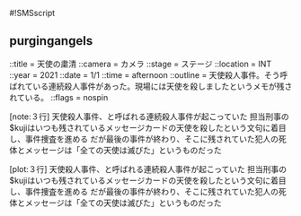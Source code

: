 #!SMSscript

## purgingangels

::title = 天使の粛清
::camera = カメラ
::stage = ステージ
::location = INT
::year = 2021
::date = 1/1
::time = afternoon
::outline = 天使殺人事件。そう呼ばれている連続殺人事件があった。現場には天使を殺しましたというメモが残されている。
::flags = nospin

[note:３行]
天使殺人事件、と呼ばれる連続殺人事件が起こっていた
担当刑事の$kujiはいつも残されているメッセージカードの天使を殺したという文句に着目し、事件捜査を進める
だが最後の事件が終わり、そこに残されていた犯人の死体とメッセージは「全ての天使は滅びた」というものだった

[plot:３行]
天使殺人事件、と呼ばれる連続殺人事件が起こっていた
担当刑事の$kujiはいつも残されているメッセージカードの天使を殺したという文句に着目し、事件捜査を進める
だが最後の事件が終わり、そこに残されていた犯人の死体とメッセージは「全ての天使は滅びた」というものだった

